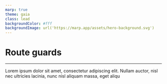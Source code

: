 ```yaml
---
marp: true
theme: gaia
class: lead
backgroundColor: #fff
backgroundImage: url('https://marp.app/assets/hero-background.svg')
---
```


# Route guards

---

Lorem ipsum dolor sit amet, consectetur adipiscing elit. Nullam auctor, nisl nec ultricies lacinia, nunc nisl aliquam massa, eget aliqu
